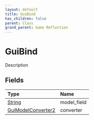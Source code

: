 ```yaml
---
layout: default
title: GuiBind
has_children: false
parent: Class
grand_parent: Game Reflection
---
```

# GuiBind
Description 

## Fields
| Type | Name |
|:-------------|:--------------|
| [String](/game-reflection/components/string.md) | model_field |
| [GuiModelConverter2](/game-reflection/components/gui_model_converter2.md) | converter |
